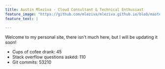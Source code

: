 ```yaml
---
title: Austin Mleziva - Cloud Consultant & Technical Enthusiast
feature_image: "https://github.com/mleziva/mleziva.github.io/blob/master/assets/img/2021-11-03_11h50_46.png?raw=true"
feature_text: |
  
---
```


Welcome to my personal site, there isn't much here, but I will be updating it soon!

<!-- <button onclick="runAnimations()">Animate</button> -->
<body onload="runAnimations()">
<ul>
  <li>Cups of cofee drank: <span class="countup">45</span></li>
  <li>Stack overflow questions asked: <span class="countup">110</span></li>
  <li>Git commits: <span class="countup">53210</span></li>
</ul>


<script async src="/assets/js/countup.js"></script>